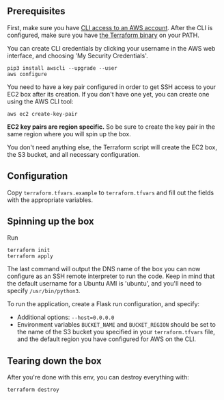 Prerequisites
-------------

First, make sure you have 
[CLI access to an AWS account](https://docs.aws.amazon.com/cli/latest/userguide/cli-chap-configure.html). 
After the CLI is configured, make sure you have 
[the Terraform binary](https://www.terraform.io/downloads.html)
on your PATH.

You can create CLI credentials by clicking your username in the AWS web 
interface, and choosing 'My Security Credentials'.

    pip3 install awscli --upgrade --user
    aws configure

You need to have a key pair configured in order to get SSH access to your EC2 
box after its creation. If you don't have one yet, you can create one using the 
AWS CLI tool:

    aws ec2 create-key-pair
    
**EC2 key pairs are region specific.** So be sure to create the key pair in
the same region where you will spin up the box.

You don't need anything else, the Terraform script will create
the EC2 box, the S3 bucket, and all necessary configuration.

Configuration
-------------

Copy `terraform.tfvars.example` to `terraform.tfvars` and fill out the 
fields with the appropriate variables.

Spinning up the box
------------------- 

Run

    terraform init
    terraform apply
    
The last command will output the DNS name of the box you can now configure
as an SSH remote interpreter to run the code. Keep in mind that the default
username for a Ubuntu AMI is 'ubuntu', and you'll need to specify 
`/usr/bin/python3`.

To run the application, create a Flask run configuration, and specify:

- Additional options: `--host=0.0.0.0`
- Environment variables `BUCKET_NAME` and `BUCKET_REGION` should be set
  to the name of the S3 bucket you specified in your `terraform.tfvars`
  file, and the default region you have configured for AWS on the CLI.


Tearing down the box
--------------------

After you're done with this env, you can destroy everything with:

    terraform destroy
